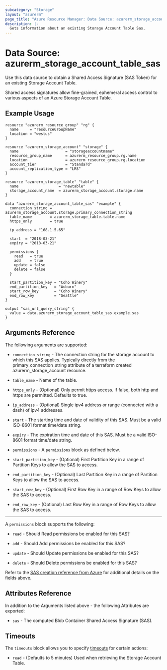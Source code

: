 ```yaml
---
subcategory: "Storage"
layout: "azurerm"
page_title: "Azure Resource Manager: Data Source: azurerm_storage_account_table_sas"
description: |-
  Gets information about an existing Storage Account Table Sas.
---
```


# Data Source: azurerm_storage_account_table_sas

Use this data source to obtain a Shared Access Signature (SAS Token) for an existing Storage Account Table.

Shared access signatures allow fine-grained, ephemeral access control to various aspects of an Azure Storage Account Table.

## Example Usage

```hcl
resource "azurerm_resource_group" "rg" {
  name     = "resourceGroupName"
  location = "westus"
}

resource "azurerm_storage_account" "storage" {
  name                     = "storageaccountname"
  resource_group_name      = azurerm_resource_group.rg.name
  location                 = azurerm_resource_group.rg.location
  account_tier             = "Standard"
  account_replication_type = "LRS"
}

resource "azurerm_storage_table" "table" {
  name                  = "newtable"
  storage_account_name  = azurerm_storage_account.storage.name
}

data "azurerm_storage_account_table_sas" "example" {
  connection_string = azurerm_storage_account.storage.primary_connection_string
  table_name        = azurerm_storage_table.table.name
  https_only        = true

  ip_address = "168.1.5.65"

  start  = "2018-03-21"
  expiry = "2018-03-21"

  permissions {
    read   = true
    add    = true
    update = false
    delete = false    
  }

  start_partition_key = "Coho Winery"
  end_partition_key   = "Auburn"
  start_row_key       = "Coho Winery"
  end_row_key         = "Seattle"
}

output "sas_url_query_string" {
  value = data.azurerm_storage_account_table_sas.example.sas
}
```

## Arguments Reference

The following arguments are supported:

* `connection_string` - The connection string for the storage account to which this SAS applies. Typically directly from the primary_connection_string attribute of a terraform created azurerm_storage_account resource.

* `table_name` - Name of the table.

* `https_only` - (Optional) Only permit https access. If false, both http and https are permitted. Defaults to true.

* `ip_address` - (Optional) Single ipv4 address or range (connected with a dash) of ipv4 addresses.

* `start` - The starting time and date of validity of this SAS. Must be a valid ISO-8601 format time/date string.

* `expiry` - The expiration time and date of this SAS. Must be a valid ISO-8601 format time/date string.

* `permissions` - A `permissions` block as defined below.

* `start_partition_key` - (Optional) First Partition Key in a range of Partition Keys to allow the SAS to access.

* `end_partition_key` - (Optional) Last Partition Key in a range of Partition Keys to allow the SAS to access.

* `start_row_key` - (Optional) First Row Key in a range of Row Keys to allow the SAS to access.

* `end_row_key` - (Optional) Last Row Key in a range of Row Keys to allow the SAS to access.

---

A `permissions` block supports the following:

* `read` - Should Read permissions be enabled for this SAS?

* `add` - Should Add permissions be enabled for this SAS?

* `update` - Should Update permissions be enabled for this SAS?

* `delete` - Should Delete permissions be enabled for this SAS?

Refer to the [SAS creation reference from Azure](https://docs.microsoft.com/en-us/rest/api/storageservices/create-service-sas)
for additional details on the fields above.

## Attributes Reference

In addition to the Arguments listed above - the following Attributes are exported: 

* `sas` - The computed Blob Container Shared Access Signature (SAS).

## Timeouts

The `timeouts` block allows you to specify [timeouts](https://www.terraform.io/docs/configuration/resources.html#timeouts) for certain actions:

* `read` - (Defaults to 5 minutes) Used when retrieving the Storage Account Table.